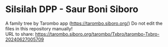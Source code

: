 # Silsilah DPP - Saur Boni Siboro
A family tree by Tarombo app (https://tarombo.siboro.org/) 
Do not edit the files in this repository manually!  
URL to share: https://tarombo.siboro.org/tarombo/Txbro/tarombo-Txbro-20240627005709